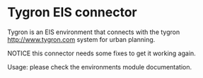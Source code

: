 # Tygron EIS connector

Tygron is an EIS environment that connects with the tygron http://www.tygron.com system for urban planning.

NOTICE this connector needs some fixes to get it working again. 

Usage: please check the environments module documentation.
